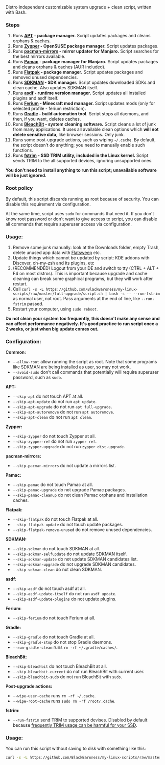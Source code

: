 Distro independent customizable system upgrade + clean script, written with Bash.

### Steps

1. Runs **[APT](https://manpages.ubuntu.com/manpages/xenial/man8/apt.8.html) - package manager.**
   Script updates packages and cleans orphans & caches.
2. Runs **[Zypper](https://documentation.suse.com/smart/systems-management/html/concept-zypper/index.html) - OpenSUSE
   package manager.**
   Script updates packages.
3. Runs **[pacman-mirrors](https://wiki.manjaro.org/index.php/Pacman-mirrors) - mirror updater for Manjaro.**
   Script searches for the best mirrors available.
4. Runs **[Pamac](https://wiki.manjaro.org/index.php/Pamac) - package manager for Manjaro.**
   Script updates packages and cleans orphans & caches (AUR included).
5. Runs **[Flatpak](https://flatpak.org/) - package manager.**
   Script updates packages and removed unused dependencies.
6. Runs **[SDKMAN](https://sdkman.io/) - SDK manager.**
   Script updates downloaded SDKs and clean cache.
   Also updates SDKMAN itself.
7. Runs **[asdf](https://asdf-vm.com/) - runtime version manager.**
   Script updates all installed plugins and asdf itself.
8. Runs **[Ferium](https://github.com/gorilla-devs/ferium) - Minecraft mod manager.**
   Script updates mods (only for selected profile - ferium restriction).
9. Runs **[Gradle](https://gradle.org/) - build automation tool.**
   Script stops all daemons, and then, if you want, deletes caches.
10. Runs **[BleachBit](https://www.bleachbit.org/) - system cleaning software.**
    Script cleans a lot of junk from many applications.
    It uses all available clean options which **will not delete sensitive data**, like browser sessions.
    Only junk.
11. Runs some post-upgrade actions, such as wiping `~/.cache`.
    By default, the script doesn't do anything; you need to manually enable such functions.
12. Runs **[fstrim](https://man7.org/linux/man-pages/man8/fstrim.8.html) - SSD TRIM utility, included in the Linux
    kernel.**
    Script sends TRIM to the all supported devices, ignoring unsupported ones.

**You don't need to install anything to run this script; unavailable software will be just ignored.**

### Root policy

By default, this script discards running as root because of security.
You can disable this requirement via configuration.

At the same time, script uses `sudo` for commands that need it. If you don't know root password or don't want to give
access to script, you can disable all commands that require superuser access via configuration.

### Usage:

1. Remove some junk manually: look at the Downloads folder, empty Trash, delete unused app data
   with [Flatsweep](https://flathub.org/apps/io.github.giantpinkrobots.flatsweep) etc.
2. Update things which cannot be updated by script: KDE addons with Discover, oh-my-zsh and its plugins, etc
3. (RECOMMENDED) Logout from your DE and switch to tty (CTRL + ALT + F4 on most distros).
   This is important because upgrade and cache cleaning can break some graphical programs, but they will work
   after restart.
4. Call `curl -s -L https://github.com/BlackBaroness/my-linux-scripts/raw/master/full-upgrade/script.sh | bash -s -- --run-fstrim`
as normal user, not root.
Pass arguments at the end of line, like `--run-fstrim` passed.
5. Restart your computer, using `sudo reboot`.

**Do not clean your system too frequently, this doesn't make any sense and can affect performance negatively.
It's good practice to run script once a 2 weeks, or just when big update comes out.**

### Configuration:

**Common:**

- `--allow-root` allow running the script as root. Note that some programs like SDKMAN are being installed as user, so
  may not work.
- `--avoid-sudo` don't call commands that potentially will require superuser password, such as `sudo`.

**APT:**

- `--skip-apt` do not touch APT at all.
- `--skip-apt-update` do not run `apt update`.
- `--skip-apt-upgrade` do not run `apt full-upgrade`.
- `--skip-apt-autoremove` do not run `apt autoremove`.
- `--skip-apt-clean` do not run `apt clean`.

**Zypper:**

- `--skip-zypper` do not touch Zypper at all.
- `--skip-zypper-ref` do not run `zypper ref`.
- `--skip-zypper-upgrade` do not run `zypper dist-upgrade`.

**pacman-mirrors:**

- `--skip-pacman-mirrors` do not update a mirrors list.

**Pamac:**

- `--skip-pamac` do not touch Pamac at all.
- `--skip-pamac-upgrade` do not upgrade Pamac packages.
- `--skip-pamac-cleanup` do not clean Pamac orphans and installation caches.

**Flatpak:**

- `--skip-flatpak` do not touch Flatpak at all.
- `--skip-flatpak-update` do not touch update packages.
- `--skip-flatpak-remove-unused` do not remove unused dependencies.

**SDKMAN:**

- `--skip-sdkman` do not touch SDKMAN at all.
- `--skip-sdkman-selfupdate` do not update SDKMAN itself.
- `--skip-sdkman-update` do not update SDKMAN candidates list.
- `--skip-sdkman-upgrade` do not upgrade SDKMAN candidates.
- `--skip-sdkman-clean` do not clean SDKMAN.

**asdf:**

- `--skip-asdf` do not touch asdf at all.
- `--skip-asdf-update-itself` do not run `asdf update`.
- `--skip-asdf-update-plugins` do not update plugins.

**Ferium:**

- `--skip-ferium` do not touch Ferium at all.

**Gradle:**

- `--skip-gradle` do not touch Gradle at all.
- `--skip-gradle-stop` do not stop Gradle daemons.
- `--run-gradle-clean` runs `rm -rf ~/.gradle/caches/`.

**BleachBit:**

- `--skip-bleachbit` do not touch BleachBit at all.
- `--skip-bleachbit-current` do not run BleachBit with current user.
- `--skip-bleachbit-sudo` do not run BleachBit with `sudo`.

**Post-upgrade actions:**

- `--wipe-user-cache` runs `rm -rf ~/.cache`.
- `--wipe-root-cache` runs `sudo rm -rf /root/.cache`.

**fstrim:**

- `--run-fstrim` send TRIM to supported devises. Disabled by default
  because [frequently TRIM usage can be harmful for your SSD](https://man7.org/linux/man-pages/man8/fstrim.8.html).

### Usage:

You can run this script without saving to disk with something like this:

```bash
curl -s -L https://github.com/BlackBaroness/my-linux-scripts/raw/master/full-upgrade/script.sh | bash -s -- --run-fstrim
```
